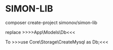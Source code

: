 # SIMON-LIB

composer create-project simonov/simon-lib



replace >>>>App\Models\Db<<<

To >>>use Core\Storage\CreateMysql as Db;<<<
